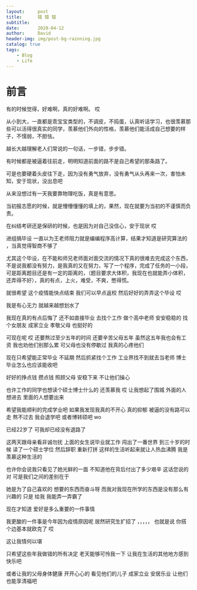```yaml
---
layout:     post
title:      错 错 错
subtitle:   
date:       2020-04-12
author:     David
header-img: img/post-bg-rainning.jpg
catalog: true
tags:
    - Blog
    - Life
---
```


# 前言
有的时候觉得，好难啊，真的好难啊。 哎

从小到大，一直都是乖宝宝类型的，不调皮，不捣蛋，认真听话学习，也很羡慕那些可以活得很真实的同学，羡慕他们外向的性格，羡慕他们能活成自己想要的样子，不懦弱，不胆怯。

越长大越理解老人们常说的一句话，一步错，步步错。

有时候都是被逼着往前走，明明知道前面的路不是自己希望的那条路了。

可是也要硬着头皮往下走，因为没有勇气放弃，没有勇气从头再来一次，害怕未知，安于现状，没出息吧

从来没想过有一天我要靠物理吃饭，真是有意思。

当初报志愿的时候，就是懵懵懂懂的填上的，果然，现在就要为当初的不谨慎而负责。

在纠结考研还是保研的时候，也是因为对自己没信心，安于现状 哎

进组搞毕设 一直以为王老师阻力就是编编程序高计算，结果才知道是研究算法的 ，当真觉得智商不够了

尤其这个毕设，在不能和师兄老师面对面交流的情况下真的很难去完成这个东西，不是说我都没有努力，是我真的又在努力，写了一个程序，完成了任务的一小段，可是距离题目还是有一定的距离的，（题目要求大体积，我现在也就能弄小体积，还弄得不好），真的有点，上火，难受，不爽，憋得慌。

就很希望 这个疫情能快点结束 我们可以早点返校 然后好好的弄弄这个毕设 哎

我是有心无力 就越来越想划水了

我现在真的有点后悔了 还不如直接毕业 去找个工作 做个高中老师 安安稳稳的 找个女朋友 成家立业 孝敬父母  也挺好的

可现在呢 哎 还要熬过至少五年的时间  还要辛苦父母五年  虽然这五年我也会有工资 我也劝他们别那么累 可父母也没有停歇过 我真的心疼他们

现在只希望能正常毕业 不延期 然后抓紧找个工作  工业界找不到就去当老师 博士毕业怎么也应该能收吧 

好好的挣点钱  攒点钱 照顾父母 安稳下来 不让他们操心 

也许工作的同学也想读个硕士博士什么的 还羡慕我 哎 让我想起了围城  外面的人想进去 里面的人想要出来 

希望我能顺利的完成学业吧  如果我发现我真的不开心 真的抑郁  被逼的没有路可以走  熬不过去  我会退学吧  或者博转硕吧 wo

已经22岁了  可我却已经没有退路了 

这两天跟母亲看非诚勿扰 上面的女生说毕业就工作  闯出了一番世界  到三十岁的时候 读了一个硕士学位 然后辞职 重新打拼  这样的生活听起来就让人热血沸腾 我是羡慕这种生活的

也许你会说我只看见了她光鲜的一面 不知道他在背后付出了多少艰辛  这话您说的对  可是我们之间的差别在于 

她是为了自己喜欢的  想要的东西而奋斗呀 而我对我现在所学的东西是没有那么有兴趣的  只是  给我 我能弄一弄霸了 

现在才知道  爱好是多么重要的一件事情

我更酸的一件事是今年因为疫情原因呢 居然研究生扩招了 ，，，，，  也就是说 你搭个边基本就欧克了  哎

这让我情何以堪 

只希望这些年我做错的所有决定 老天能够可怜我一下  让我在生活的其他地方感到快乐吧

或者让我的父母身体健康 开开心心的 看见他们的儿子 成家立业 安居乐业 让他们也能享清福吧

